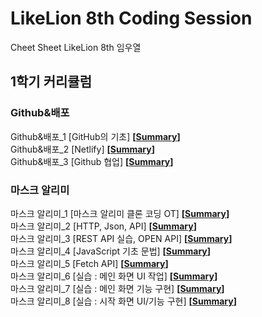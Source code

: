 # LikeLion 8th Coding Session
Cheet Sheet
LikeLion 8th 임우열

## 1학기 커리큘럼

### Github&배포

Github&배포_1 [GitHub의 기초] **[[Summary](https://github.com/Woo-Yeol/README_Template/blob/master/Github_%EB%B0%B0%ED%8F%AC/Github_%EB%B0%B0%ED%8F%AC_1_1.md)]**<br/>
Github&배포_2 [Netlify] **[[Summary](https://github.com/Woo-Yeol/README_Template/blob/master/Github_%EB%B0%B0%ED%8F%AC/Github_%EB%B0%B0%ED%8F%AC_1_2.md)]**<br/>
Github&배포_3 [Github 협업] **[[Summary](https://github.com/Woo-Yeol/README_Template/blob/master/Github_%EB%B0%B0%ED%8F%AC/Github_%EB%B0%B0%ED%8F%AC_1_3.md)]**<br/>

### 마스크 알리미

마스크 알리미_1 [마스크 알리미 클론 코딩 OT] **[[Summary](https://github.com/Woo-Yeol/README_Template/blob/master/%EB%A7%88%EC%8A%A4%ED%81%AC%EC%95%8C%EB%A6%AC%EB%AF%B8/%EB%A7%88%EC%8A%A4%ED%81%AC%EC%95%8C%EB%A6%AC%EB%AF%B8_1_1.md)]**<br/>
마스크 알리미_2 [HTTP, Json, API] **[[Summary](https://github.com/Woo-Yeol/README_Template/blob/master/%EB%A7%88%EC%8A%A4%ED%81%AC%EC%95%8C%EB%A6%AC%EB%AF%B8/%EB%A7%88%EC%8A%A4%ED%81%AC%EC%95%8C%EB%A6%AC%EB%AF%B8_1_2.md)]**<br/>
마스크 알리미_3 [REST API 실습, OPEN API] **[[Summary](https://github.com/Woo-Yeol/README_Template/blob/master/%EB%A7%88%EC%8A%A4%ED%81%AC%EC%95%8C%EB%A6%AC%EB%AF%B8/%EB%A7%88%EC%8A%A4%ED%81%AC%EC%95%8C%EB%A6%AC%EB%AF%B8_1_3.md)]**<br/>
마스크 알리미_4 [JavaScript 기초 문법] **[[Summary](https://github.com/Woo-Yeol/README_Template/blob/master/%EB%A7%88%EC%8A%A4%ED%81%AC%EC%95%8C%EB%A6%AC%EB%AF%B8/%EB%A7%88%EC%8A%A4%ED%81%AC%EC%95%8C%EB%A6%AC%EB%AF%B8_1_4.md)]**<br/>
마스크 알리미_5 [Fetch API] **[[Summary](https://github.com/Woo-Yeol/README_Template/blob/master/%EB%A7%88%EC%8A%A4%ED%81%AC%EC%95%8C%EB%A6%AC%EB%AF%B8/%EB%A7%88%EC%8A%A4%ED%81%AC%EC%95%8C%EB%A6%AC%EB%AF%B8_1_5.md)]**<br/>
마스크 알리미_6 [실습 : 메인 화면 UI 작업] **[[Summary](https://github.com/Woo-Yeol/README_Template/blob/master/%EB%A7%88%EC%8A%A4%ED%81%AC%EC%95%8C%EB%A6%AC%EB%AF%B8/%EB%A7%88%EC%8A%A4%ED%81%AC%EC%95%8C%EB%A6%AC%EB%AF%B8_1_6.md)]**<br/>
마스크 알리미_7 [실습 : 메인 화면 기능 구현] **[[Summary](https://github.com/Woo-Yeol/README_Template/blob/master/%EB%A7%88%EC%8A%A4%ED%81%AC%EC%95%8C%EB%A6%AC%EB%AF%B8/%EB%A7%88%EC%8A%A4%ED%81%AC%EC%95%8C%EB%A6%AC%EB%AF%B8_1_7.md)]**<br/>
마스크 알리미_8 [실습 : 시작 화면 UI/기능 구현] **[[Summary](https://github.com/Woo-Yeol/README_Template/blob/master/%EB%A7%88%EC%8A%A4%ED%81%AC%EC%95%8C%EB%A6%AC%EB%AF%B8/%EB%A7%88%EC%8A%A4%ED%81%AC%EC%95%8C%EB%A6%AC%EB%AF%B8_1_8.md)]**<br/>

